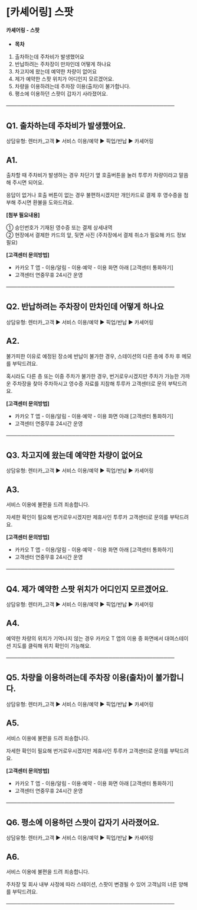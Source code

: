 # [카셰어링] 스팟

#### **카셰어링 - 스팟**

* **목차**

1. 출차하는데 주차비가 발생했어요
2. 반납하려는 주차장이 만차인데 어떻게 하나요
3. 차고지에 왔는데 예약한 차량이 없어요
4. 제가 예약한 스팟 위치가 어디인지 모르겠어요.
5. 차량을 이용하려는데 주차장 이용(출차)이 불가합니다.
6. 평소에 이용하던 스팟이 갑자기 사라졌어요.

──────────────────────────────────────────────

**Q1. 출차하는데 주차비가 발생했어요.**
-------------------------

상담유형: 렌터카\_고객 ▶ 서비스 이용/예약 ▶ 픽업/반납 ▶ 카셰어링

**A1.**
-------

출차할 때 주차비가 발생하는 경우 차단기 옆 호출버튼을 눌러 투루카 차량이라고 말씀해 주시면 되어요.

응답이 없거나 호출 버튼이 없는 경우 불편하시겠지만 개인카드로 결제 후 영수증을 첨부해 주시면 환불을 도와드려요.

**[첨부 필요내용]**

① 승인번호가 기재된 영수증 또는 결제 상세내역  
② 현장에서 결제한 카드의 앞, 뒷면 사진 (주차장에서 결제 취소가 필요해 카드 정보 필요)

**[고객센터 문의방법]**  
- 카카오 T 앱 - 이용/알림 - 이용∙예약 - 이용 화면 아래 [고객센터 통화하기]  
- 고객센터 연중무휴 24시간 운영

**──────────────────────────────────────────────**

**Q2. 반납하려는 주차장이 만차인데 어떻게 하나요**
-------------------------------

상담유형: 렌터카\_고객 ▶ 서비스 이용/예약 ▶ 픽업/반납 ▶ 카셰어링

**A2.**
-------

불가피한 이유로 예정된 장소에 반납이 불가한 경우, 스테이션의 다른 층에 주차 후 메모를 부탁드려요.

혹시라도 다른 층 또는 이중 주차가 불가한 경우, 번거로우시겠지만 주차가 가능한 가까운 주차장을 찾아 주차하시고 영수증 자료를 지참해 투루카 고객센터로 문의 부탁드려요.

**[고객센터 문의방법]**  
- 카카오 T 앱 - 이용/알림 - 이용∙예약 - 이용 화면 아래 [고객센터 통화하기]  
- 고객센터 연중무휴 24시간 운영

**──────────────────────────────────────────────**

**Q3. 차고지에 왔는데 예약한 차량이 없어요**
----------------------------

상담유형: 렌터카\_고객 ▶ 서비스 이용/예약 ▶ 픽업/반납 ▶ 카셰어링

**A3.**
-------

서비스 이용에 불편을 드려 죄송합니다.

자세한 확인이 필요해 번거로우시겠지만 제휴사인 투루카 고객센터로 문의를 부탁드려요.

**[고객센터 문의방법]**  
- 카카오 T 앱 - 이용/알림 - 이용∙예약 - 이용 화면 아래 [고객센터 통화하기]  
- 고객센터 연중무휴 24시간 운영

**──────────────────────────────────────────────**

**Q4. 제가 예약한 스팟 위치가 어디인지 모르겠어요.**
---------------------------------

상담유형: 렌터카\_고객 ▶ 서비스 이용/예약 ▶ 픽업/반납 ▶ 카셰어링

**A4.**
-------

예약한 차량의 위치가 기억나지 않는 경우 카카오 T 앱의 이용 중 화면에서 대여스테이션 지도를 클릭해 위치 확인이 가능해요.

**──────────────────────────────────────────────**

**Q5. 차량을 이용하려는데 주차장 이용(출차)이 불가합니다.**
-------------------------------------

상담유형: 렌터카\_고객 ▶ 서비스 이용/예약 ▶ 픽업/반납 ▶ 카셰어링

**A5.**
-------

서비스 이용에 불편을 드려 죄송합니다.

자세한 확인이 필요해 번거로우시겠지만 제휴사인 투루카 고객센터로 문의를 부탁드려요.

**[고객센터 문의방법]**  
- 카카오 T 앱 - 이용/알림 - 이용∙예약 - 이용 화면 아래 [고객센터 통화하기]  
- 고객센터 연중무휴 24시간 운영

**──────────────────────────────────────────────**

**Q6. 평소에 이용하던 스팟이 갑자기 사라졌어요.**
-------------------------------

상담유형: 렌터카\_고객 ▶ 서비스 이용/예약 ▶ 픽업/반납 ▶ 카셰어링

**A6.**
-------

서비스 이용에 불편을 드려 죄송합니다.

주차장 및 회사 내부 사정에 따라 스테이션, 스팟이 변경될 수 있어 고객님의 너른 양해를 부탁드려요.

**──────────────────────────────────────────────**